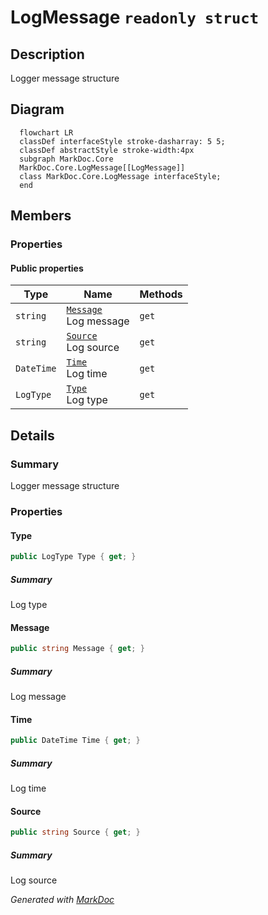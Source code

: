 # LogMessage `readonly struct`

## Description
Logger message structure

## Diagram
```mermaid
  flowchart LR
  classDef interfaceStyle stroke-dasharray: 5 5;
  classDef abstractStyle stroke-width:4px
  subgraph MarkDoc.Core
  MarkDoc.Core.LogMessage[[LogMessage]]
  class MarkDoc.Core.LogMessage interfaceStyle;
  end
```

## Members
### Properties
#### Public  properties
| Type | Name | Methods |
| --- | --- | --- |
| `string` | [`Message`](#message)<br>Log message | `get` |
| `string` | [`Source`](#source)<br>Log source | `get` |
| `DateTime` | [`Time`](#time)<br>Log time | `get` |
| `LogType` | [`Type`](#type)<br>Log type | `get` |

## Details
### Summary
Logger message structure

### Properties
#### Type
```csharp
public LogType Type { get; }
```
##### Summary
Log type

#### Message
```csharp
public string Message { get; }
```
##### Summary
Log message

#### Time
```csharp
public DateTime Time { get; }
```
##### Summary
Log time

#### Source
```csharp
public string Source { get; }
```
##### Summary
Log source

*Generated with* [*MarkDoc*](https://github.com/hailstorm75/MarkDoc.Core)
